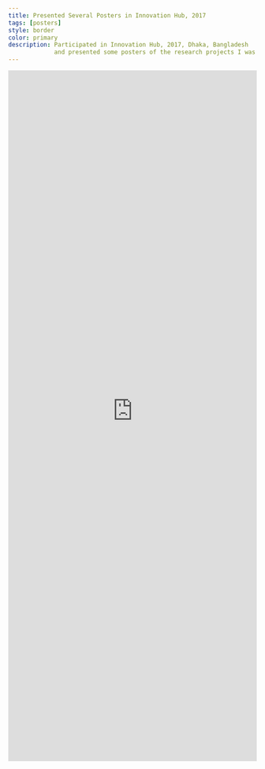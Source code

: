 ```yaml
---
title: Presented Several Posters in Innovation Hub, 2017 
tags: [posters]
style: border 
color: primary 
description: Participated in Innovation Hub, 2017, Dhaka, Bangladesh
             and presented some posters of the research projects I was working on back then.
---
```


<iframe src="https://ugradcsebuetacbd-my.sharepoint.com/:p:/g/personal/1405079_ad_ugrad_cse_buet_ac_bd/EYdzlDVJpAxKg4nznq6KifQBxUqyc7h7diGEVKD56Vq9MQ?e=CJRKHs&amp;action=embedview&amp;wdAr=0.6666666666666666" width="100%" height="1400px" frameborder="0">This is an embedded <a target="_blank" href="https://office.com">Microsoft Office</a> presentation, powered by <a target="_blank" href="https://office.com/webapps">Office</a>.</iframe>
<br/>
<object data="/assets/objects/ureporter-poster.pdf" width="100%" height="1000" type='application/pdf'/>
